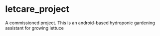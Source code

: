 # letcare_project
A commissioned project. This is an android-based hydroponic gardening assistant for growing lettuce
